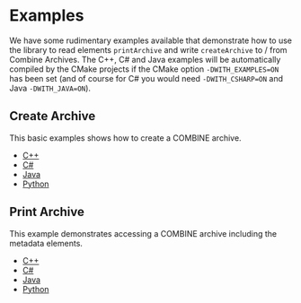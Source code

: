 # Examples

We have some rudimentary examples available that demonstrate how to use the library to read elements `printArchive` and write `createArchive` to / from Combine Archives. The C++, C# and Java examples will be automatically compiled by the CMake projects if the CMake option `-DWITH_EXAMPLES=ON` has been set (and of course for C# you would need `-DWITH_CSHARP=ON` and Java `-DWITH_JAVA=ON`).

## Create Archive
This basic examples shows how to create a COMBINE archive. 

* [C++](./c++/create_archive.cpp)
* [C#](./csharp/CreateArchiveExample.cs)
* [Java](./java/createArchiveExample.java)
* [Python](./python/createArchiveExample.py)

## Print Archive
This example demonstrates accessing a COMBINE archive including the metadata elements.   

* [C++](./c++/print_archive.cpp)
* [C#](./csharp/PrintExample.cs)
* [Java](./java/printExample.java)
* [Python](./python/printExample.py)

